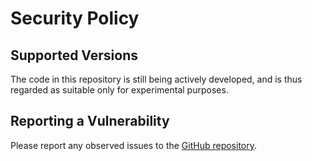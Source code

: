 # Security Policy

## Supported Versions

The code in this repository is still being actively developed, and is thus regarded as suitable only for experimental purposes.

## Reporting a Vulnerability

Please report any observed issues to the [GitHub repository](https://github.com/brave-experiments/sta-rs/).
